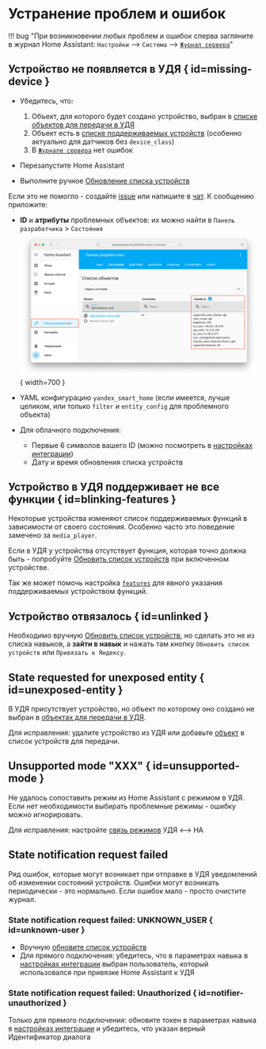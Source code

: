 # Устранение проблем и ошибок

!!! bug "При возникновении любых проблем и ошибок сперва загляните в журнал Home Assistant: `Настройки` --> `Система` --> [`Журнал сервера`](https://my.home-assistant.io/redirect/logs/)"

## Устройство не появляется в УДЯ { id=missing-device }

* Убедитесь, что:
     1. Объект, для которого будет создано устройство, выбран в [списке объектов для передачи в УДЯ](./config/filter.md)
     2. Объект есть в [списке поддерживаемых устройств](./supported-devices.md) (особенно актуально для датчиков без `device_class`)
     3. В [`Журнале сервера`](https://my.home-assistant.io/redirect/logs/) нет ошибок

* Перезапустите Home Assistant
* Выполните ручное [Обновление списка устройств](./quasar.md#discovery)

Если это не помогло - создайте [issue](https://github.com/dext0r/yandex_smart_home/issues) или напишите в [чат](https://t.me/yandex_smart_home).
К сообщению приложите:

* **ID** и **атрибуты** проблемных объектов: их можно найти в `Панель разработчика` > `Состояния`
  ![](./assets/images/entity-state.png){ width=700 }

* YAML конфигурацию `yandex_smart_home` (если имеется, лучше целиком, или только `filter` и `entity_config` для проблемного объекта)
* Для облачного подключения:
    * Первые 6 символов вашего ID (можно посмотреть в [настройках интеграции](./config/getting-started.md#gui))
    * Дату и время обновления списка устройств

## Устройство в УДЯ поддерживает не все функции { id=blinking-features }

Некоторые устройства изменяют список поддерживаемых функций в зависимости от своего состояния. Особенно часто это поведение замечено за `media_player`.

Если в УДЯ у устройства отсутствует функция, которая точно должна быть - попробуйте [Обновить список устройств](./quasar.md#discovery) при включенном устройстве.

Так же может помочь настройка [`features`](./config/entity.md#features) для явного указания поддерживаемых устройством функций.

## Устройство отвязалось { id=unlinked }

Необходимо вручную [Обновить список устройств](./quasar.md#discovery), но сделать это не из списка навыков, а **зайти в навык** и нажать там кнопку `Обновить список устройств` или `Привязать к Яндексу`.

## State requested for unexposed entity { id=unexposed-entity }

В УДЯ присутствует устройство, но объект по которому оно создано не выбран в [объектах для передачи в УДЯ](./config/filter.md).

Для исправления: удалите устройство из УДЯ или добавьте [объект](./faq.md#get-entity-id-quasar) в список устройств для передачи.

## Unsupported mode "XXX" { id=unsupported-mode }

Не удалось сопоставить режим из Home Assistant c режимом в УДЯ. Если нет необходимости выбирать проблемные режимы - ошибку можно игнорировать.

Для исправления: настройте [связь режимов](./config/modes.md) УДЯ <--> HA

## State notification request failed

Ряд ошибок, которые могут возникает при отправке в УДЯ уведомлений об изменении состояний устройств. Ошибки могут возникать периодически - это нормально. Если ошибок мало - просто очистите журнал.

### State notification request failed: UNKNOWN_USER { id=unknown-user }

* Вручную [обновите список устройств](./quasar.md#discovery)
* Для прямого подключения: убедитесь, что в параметрах навыка в [настройках интеграции](./config/getting-started.md#gui) выбран пользователь, который использовался при привязке Home Assistant к УДЯ

### State notification request failed: Unauthorized { id=notifier-unauthorized }

Только для прямого подключения: обновите токен в параметрах навыка в [настройках интеграции](./config/getting-started.md#gui) и убедитесь, что указан верный Идентификатор диалога
